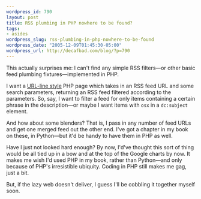 ```yaml
--- 
wordpress_id: 790
layout: post
title: RSS plumbing in PHP nowhere to be found?
tags: 
- asides
wordpress_slug: rss-plumbing-in-php-nowhere-to-be-found
wordpress_date: "2005-12-09T01:45:30-05:00"
wordpress_url: http://decafbad.com/blog/?p=790
---
```

This actually surprises me:  I can't find any simple RSS filters—or other basic feed plumbing fixtures—implemented in PHP.  

I want a [URL-line style][ul] PHP page which takes in an RSS feed URL and some search parameters, returning an RSS feed filtered according to the parameters.  So, say, I want to filter a feed for only items containing a certain phrase in the description—or maybe I want items with `osx` in a `dc:subject` element.

And how about some blenders?  That is, I pass in any number of feed URLs and get one merged feed out the other end.  I've got a chapter in my book on these, in Python—but it'd be handy to have them in PHP as well.

Have I just not looked hard enough?  By now, I'd've thought this sort of thing would be all tied up in a bow and at the top of the Google charts by now.  It makes me wish I'd used PHP in my book, rather than Python—and only because of PHP's irresistible ubiquity.  Coding in PHP still makes me gag, just a bit.

But, if the lazy web doesn't deliver, I guess I'll be cobbling it together myself soon.

[ul]: http://207.22.26.166/bytecols/2001-08-15.html

